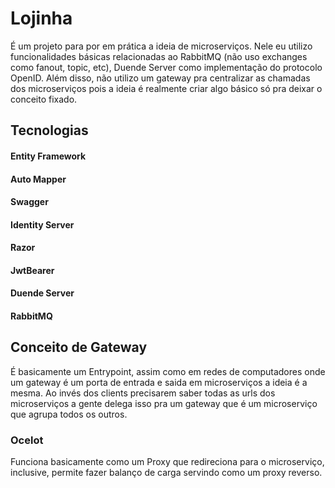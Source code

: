 # Lojinha

É um projeto para por em prática a ideia de microserviços. Nele eu utilizo funcionalidades básicas relacionadas ao RabbitMQ (não uso exchanges como fanout, topic, etc), Duende Server como implementação do protocolo OpenID. Além disso, não utilizo um gateway pra centralizar as chamadas dos microserviços pois a ideia é realmente criar algo básico só pra deixar o conceito fixado.

## Tecnologias

#### Entity Framework

#### Auto Mapper

#### Swagger 

#### Identity Server

#### Razor

#### JwtBearer

#### Duende Server

#### RabbitMQ

## Conceito de Gateway

É basicamente um Entrypoint, assim como em redes de computadores onde um gateway é um porta de entrada e saida em microserviços a ideia é a mesma. Ao invés dos clients precisarem saber todas as urls dos microserviços a gente delega isso pra um gateway que é um microserviço que agrupa todos os outros.

### Ocelot 

Funciona basicamente como um Proxy que redireciona para o microserviço, inclusive, permite fazer balanço de carga servindo como um proxy reverso.

